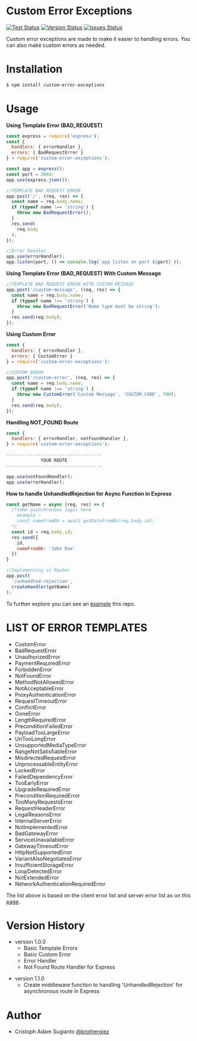 # Custom Error Exceptions

[![Test Status](https://img.shields.io/badge/coverage-100%25-brightgreen)](https://github.com/brothergiez/custom-error-exceptions/) [![Version Status](https://img.shields.io/badge/npm-v1.1.0-blue)](https://github.com/brothergiez/custom-error-exceptions/) [![Issues Status](https://img.shields.io/github/issues/brothergiez/custom-error-exceptions)](https://github.com/brothergiez/custom-error-exceptions/issues)

Custom error exceptions are made to make it easier to handling errors. You can also make custom errors as needed.

# Installation

```sh
$ npm install custom-error-exceptions
```

# Usage
**Using Template Error (BAD_REQUEST)**
```javascript
const express = require('express');
const {
  handlers: { errorHandler },
  errors: { BadRequestError }
} = require('custom-error-exceptions');

const app = express();
const port = 3044;
app.use(express.json());

//TEMPLATE BAD REQUEST ERROR 
app.post('/', (req, res) => {
  const name = req.body.name;
  if (typeof name !== 'string') {
    throw new BadRequestError();
  }
  res.send(
    req.body
  );
});

//Error Handler
app.use(errorHandler);
app.listen(port, () => console.log(`app listen on port ${port}`));
```

**Using Template Error (BAD_REQUEST) With Custom Message**

```javascript
//TEMPLATE BAD REQUEST ERROR WITH CUSTOM MESSAGE
app.post('/custom-message', (req, res) => {
  const name = req.body.name;
  if (typeof name !== 'string') {
    throw new BadRequestError('Name type must be string');
  }
  res.send(req.body);
});
```

**Using Custom Error**
```javascript
const {
  handlers: { errorHandler },
  errors: { CustomError }
} = require('custom-error-exceptions');

//CUSTOM ERROR
app.post('/custom-error', (req, res) => {
  const name = req.body.name;
  if (typeof name !== 'string') {
    throw new CustomError('Custom Message', 'CUSTOM_CODE', 700);
  }
  res.send(req.body);
});
```

**Handling NOT_FOUND Route**
```javascript
const {
  handlers: { errorHandler, notFoundHandler },
} = require('custom-error-exceptions');

------------------------------------
             YOUR ROUTE
------------------------------------

app.use(notFoundHandler);
app.use(errorHandler);
```     

**How to handle UnhandledRejection for Async Function in Express**
```javascript
const getName = async (req, res) => {
  /*some asynchronous logic here
    example :
    const nameFromDb = await getDataFromDb(req.body.id);
  */
  const id = req.body.id;
  res.send({
    id,
    nameFromDb: 'John Doe'
  })
}

//Implementing in Router
app.post(
  '/unhandled-rejection', 
  createHandler(getName)
);
```

To further explore you can see an [example][example] this repo.

# LIST OF ERROR TEMPLATES
* CustomError
* BadRequestError
* UnauthorizedError
* PaymentRequiredError
* ForbiddenError
* NotFoundError
* MethodNotAllowedError
* NotAcceptableError
* ProxyAuthenticationError
* RequestTimeoutError
* ConflictError
* GoneError
* LengthRequiredError
* PreconditionFailedError
* PayloadTooLargeError
* UriTooLongError
* UnsupportedMediaTypeError
* RangeNotSatisfiableError
* MisdirectedRequestError
* UnprocessableEntityError
* LockedError
* FailedDependencyError
* TooEarlyError
* UpgradeRequiredError
* PreconditionRequiredError
* TooManyRequestsError
* RequestHeaderError
* LegalReasonsError
* InternalServerError
* NotImplementedError
* BadGatewayError
* ServiceUnavailableError
* GatewayTimeoutError
* HttpNotSupportedError
* VariantAlsoNegotiatesError
* InsufficientStorageError
* LoopDetectedError
* NotExtendedError
* NetworkAuthenticationRequiredError

The list above is based on the client error list and server error list as on this [page][page].

# Version History
+ version 1.0.0
    - Basic Template Errors
    - Basic Custom Error
    - Error Handler
    - Not Found Route Handler for Express
* version 1.1.0 
    - Create middleware function to handling 'UnhandledRejection' for asynchronous route in Express

# Author
* Cristoph Adam Sugianto [@brothergiez][@brothergiez]

[example]: <https://github.com/brothergiez/custom-error-exceptions/blob/master/example/src/index.js>
[page]: <https://en.wikipedia.org/wiki/List_of_HTTP_status_codes#4xx_Client_errors>
[@brothergiez]: <https://github.com/brothergiez>
